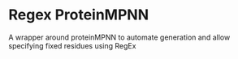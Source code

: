 # Regex ProteinMPNN
A wrapper around proteinMPNN to automate generation and allow specifying fixed residues using RegEx

